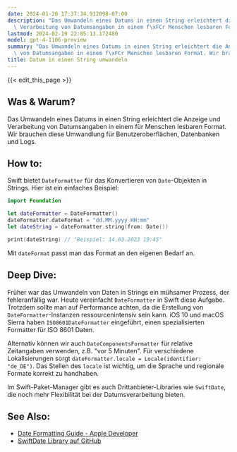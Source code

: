 ```yaml
---
date: 2024-01-20 17:37:34.912098-07:00
description: "Das Umwandeln eines Datums in einen String erleichtert die Anzeige und\
  \ Verarbeitung von Datumsangaben in einem f\xFCr Menschen lesbaren Format. Wir brauchen\u2026"
lastmod: 2024-02-19 22:05:13.172480
model: gpt-4-1106-preview
summary: "Das Umwandeln eines Datums in einen String erleichtert die Anzeige und Verarbeitung\
  \ von Datumsangaben in einem f\xFCr Menschen lesbaren Format. Wir brauchen\u2026"
title: Datum in einen String umwandeln
---
```


{{< edit_this_page >}}

## Was & Warum?
Das Umwandeln eines Datums in einen String erleichtert die Anzeige und Verarbeitung von Datumsangaben in einem für Menschen lesbaren Format. Wir brauchen diese Umwandlung für Benutzeroberflächen, Datenbanken und Logs.

## How to:
Swift bietet `DateFormatter` für das Konvertieren von `Date`-Objekten in Strings. Hier ist ein einfaches Beispiel:

```Swift
import Foundation

let dateFormatter = DateFormatter()
dateFormatter.dateFormat = "dd.MM.yyyy HH:mm"
let dateString = dateFormatter.string(from: Date())

print(dateString) // "Beispiel: 14.03.2023 19:45"
```

Mit `dateFormat` passt man das Format an den eigenen Bedarf an.

## Deep Dive:
Früher war das Umwandeln von Daten in Strings ein mühsamer Prozess, der fehleranfällig war. Heute vereinfacht `DateFormatter` in Swift diese Aufgabe. Trotzdem sollte man auf Performance achten, da die Erstellung von `DateFormatter`-Instanzen ressourcenintensiv sein kann. iOS 10 und macOS Sierra haben `ISO8601DateFormatter` eingeführt, einen spezialisierten Formatter für ISO 8601 Daten.

Alternativ können wir auch `DateComponentsFormatter` für relative Zeitangaben verwenden, z.B. "vor 5 Minuten". Für verschiedene Lokalisierungen sorgt `dateFormatter.locale = Locale(identifier: "de_DE")`. Das Stellen des `locale` ist wichtig, um die Sprache und regionale Formate korrekt zu handhaben.

Im Swift-Paket-Manager gibt es auch Drittanbieter-Libraries wie `SwiftDate`, die noch mehr Flexibilität bei der Datumsverarbeitung bieten.

## See Also:
- [Date Formatting Guide - Apple Developer](https://developer.apple.com/documentation/foundation/dateformatter)
- [SwiftDate Library auf GitHub](https://github.com/malcommac/SwiftDate)
